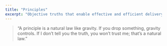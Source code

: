 ```yaml
---
title: "Principles"
excerpt: "Objective truths that enable effective and efficient delivery"
---
```


> “A principle is a natural law like gravity. If you drop something, gravity controls. If I don’t tell you the truth, you won’t trust me; that’s a natural law.”


